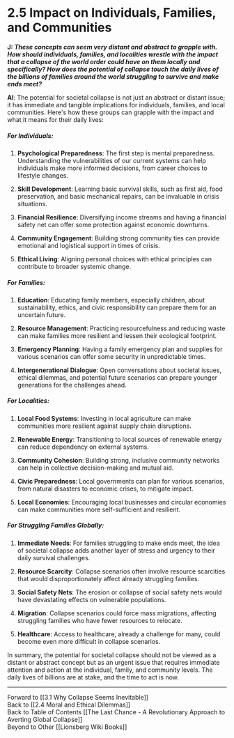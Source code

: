 # 2.5 Impact on Individuals, Families, and Communities

**J: *These concepts can seem very distant and abstract to grapple with. How should individuals, families, and localities wrestle with the impact that a collapse of the world order could have on them locally and specifically? How does the potential of collapse touch the daily lives of the billions of families around the world struggling to survive and make ends meet?***  

**AI**: The potential for societal collapse is not just an abstract or distant issue; it has immediate and tangible implications for individuals, families, and local communities. Here's how these groups can grapple with the impact and what it means for their daily lives:

##### For Individuals:

1. **Psychological Preparedness**: The first step is mental preparedness. Understanding the vulnerabilities of our current systems can help individuals make more informed decisions, from career choices to lifestyle changes.
    
2. **Skill Development**: Learning basic survival skills, such as first aid, food preservation, and basic mechanical repairs, can be invaluable in crisis situations.
    
3. **Financial Resilience**: Diversifying income streams and having a financial safety net can offer some protection against economic downturns.
    
4. **Community Engagement**: Building strong community ties can provide emotional and logistical support in times of crisis.
    
5. **Ethical Living**: Aligning personal choices with ethical principles can contribute to broader systemic change.
    
##### For Families:

1. **Education**: Educating family members, especially children, about sustainability, ethics, and civic responsibility can prepare them for an uncertain future.
    
2. **Resource Management**: Practicing resourcefulness and reducing waste can make families more resilient and lessen their ecological footprint.
    
3. **Emergency Planning**: Having a family emergency plan and supplies for various scenarios can offer some security in unpredictable times.
    
4. **Intergenerational Dialogue**: Open conversations about societal issues, ethical dilemmas, and potential future scenarios can prepare younger generations for the challenges ahead.
    
##### For Localities:

1. **Local Food Systems**: Investing in local agriculture can make communities more resilient against supply chain disruptions.
    
2. **Renewable Energy**: Transitioning to local sources of renewable energy can reduce dependency on external systems.
    
3. **Community Cohesion**: Building strong, inclusive community networks can help in collective decision-making and mutual aid.
    
4. **Civic Preparedness**: Local governments can plan for various scenarios, from natural disasters to economic crises, to mitigate impact.
    
5. **Local Economies**: Encouraging local businesses and circular economies can make communities more self-sufficient and resilient.
    
##### For Struggling Families Globally:

1. **Immediate Needs**: For families struggling to make ends meet, the idea of societal collapse adds another layer of stress and urgency to their daily survival challenges.
    
2. **Resource Scarcity**: Collapse scenarios often involve resource scarcities that would disproportionately affect already struggling families.
    
3. **Social Safety Nets**: The erosion or collapse of social safety nets would have devastating effects on vulnerable populations.
    
4. **Migration**: Collapse scenarios could force mass migrations, affecting struggling families who have fewer resources to relocate.
    
5. **Healthcare**: Access to healthcare, already a challenge for many, could become even more difficult in collapse scenarios.
    

In summary, the potential for societal collapse should not be viewed as a distant or abstract concept but as an urgent issue that requires immediate attention and action at the individual, family, and community levels. The daily lives of billions are at stake, and the time to act is now.

____

Forward to [[3.1 Why Collapse Seems Inevitable]]  
Back to [[2.4 Moral and Ethical Dilemmas]]  
Back to Table of Contents [[The Last Chance - A Revolutionary Approach to Averting Global Collapse]]  
Beyond to Other [[Lionsberg Wiki Books]]  